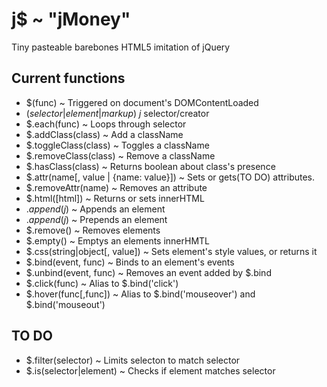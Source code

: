 # j$ ~ "jMoney"
Tiny pasteable barebones HTML5 imitation of jQuery

## Current functions
- $(func) ~ Triggered on document's DOMContentLoaded
- $(selector|element|markup) ~ j$ selector/creator
- $.each(func) ~ Loops through selector
- $.addClass(class) ~ Add a className
- $.toggleClass(class) ~ Toggles a className
- $.removeClass(class) ~ Remove a className
- $.hasClass(class) ~ Returns boolean about class's presence
- $.attr(name[, value | {name: value}]) ~ Sets or gets(TO DO) attributes.
- $.removeAttr(name) ~ Removes an attribute
- $.html([html]) ~ Returns or sets innerHTML
- $.append(j$) ~ Appends an element
- $.append(j$) ~ Prepends an element
- $.remove() ~ Removes elements
- $.empty() ~ Emptys an elements innerHMTL
- $.css(string|object[, value]) ~ Sets element's style values, or returns it
- $.bind(event, func) ~ Binds to an element's events
- $.unbind(event, func) ~ Removes an event added by $.bind
- $.click(func) ~ Alias to $.bind('click')
- $.hover(func[,func]) ~ Alias to $.bind('mouseover') and $.bind('mouseout')

## TO DO
- $.filter(selector) ~ Limits selecton to match selector
- $.is(selector|element) ~ Checks if element matches selector

